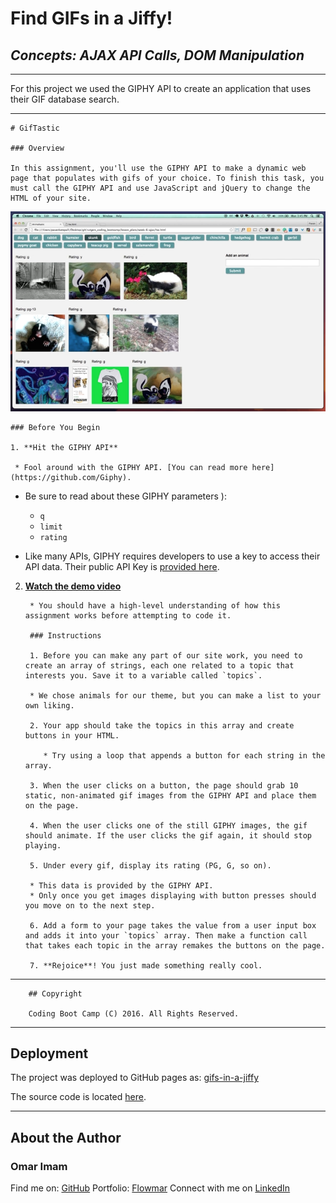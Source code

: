 # **Find GIFs in a Jiffy!**

## *Concepts: AJAX API Calls, DOM Manipulation*

---

For this project we used the GIPHY API to create an application that uses their GIF database search.

---

    # GifTastic

    ### Overview

    In this assignment, you'll use the GIPHY API to make a dynamic web page that populates with gifs of your choice. To finish this task, you must call the GIPHY API and use JavaScript and jQuery to change the HTML of your site.

![GIPHY](Images/1-giphy.jpg)

    ### Before You Begin

    1. **Hit the GIPHY API**

     * Fool around with the GIPHY API. [You can read more here](https://github.com/Giphy).

   * Be sure to read about these GIPHY parameters ): 

     * `q`
     * `limit`
     * `rating`

   * Like many APIs, GIPHY requires developers to use a key to access their API data. Their public API Key is [provided here](https://github.com/Giphy/GiphyAPI#overview). 

2. **[Watch the demo video](homework_demo.mov)**

        * You should have a high-level understanding of how this assignment works before attempting to code it.

        ### Instructions

        1. Before you can make any part of our site work, you need to create an array of strings, each one related to a topic that interests you. Save it to a variable called `topics`. 

        * We chose animals for our theme, but you can make a list to your own liking.

        2. Your app should take the topics in this array and create buttons in your HTML.

           * Try using a loop that appends a button for each string in the array.

        3. When the user clicks on a button, the page should grab 10 static, non-animated gif images from the GIPHY API and place them on the page. 

        4. When the user clicks one of the still GIPHY images, the gif should animate. If the user clicks the gif again, it should stop playing.

        5. Under every gif, display its rating (PG, G, so on). 

        * This data is provided by the GIPHY API.
        * Only once you get images displaying with button presses should you move on to the next step.

        6. Add a form to your page takes the value from a user input box and adds it into your `topics` array. Then make a function call that takes each topic in the array remakes the buttons on the page.

        7. **Rejoice**! You just made something really cool.

- - -

        ## Copyright

        Coding Boot Camp (C) 2016. All Rights Reserved.

---

## Deployment

The project was deployed to GitHub pages as:
[gifs-in-a-jiffy](https://flowmar.github.io/gifs-in-a-jiffy)

The source code is located [here](https://github.com/flowmar/gifs-in-a-jiffy).

---

## About the Author

### Omar Imam

Find me on: [GitHub](https://github.com/flowmar/)
Portfolio: [Flowmar](https://flowmar.gwiddle.co.uk/)
Connect with me on [LinkedIn](https://linkedin.com/in/flowmar)